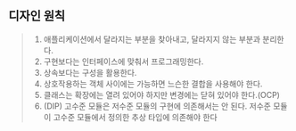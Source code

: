 ## 디자인 원칙 
> 1. 애플리케이션에서 달라지는 부분을 찾아내고, 달라지지 않는 부분과 분리한다.         
> 2. 구현보다는 인터페이스에 맞춰서 프로그래밍한다.         
> 3. 상속보다는 구성을 활용한다.         
> 4. 상호작용하는 객체 사이에는 가능하면 느슨한 결합을 사용해야 한다.          
> 5. 클래스는 확장에는 열려 있어야 하지만 변경에는 닫혀 있어야 한다.(OCP)
> 6. (DIP)
고수준 모듈은 저수준 모듈의 구현에 의존해서는 안 된다. 저수준 모듈이 고수준 모듈에서 정의한 추상 타입에 의존해야 한다
